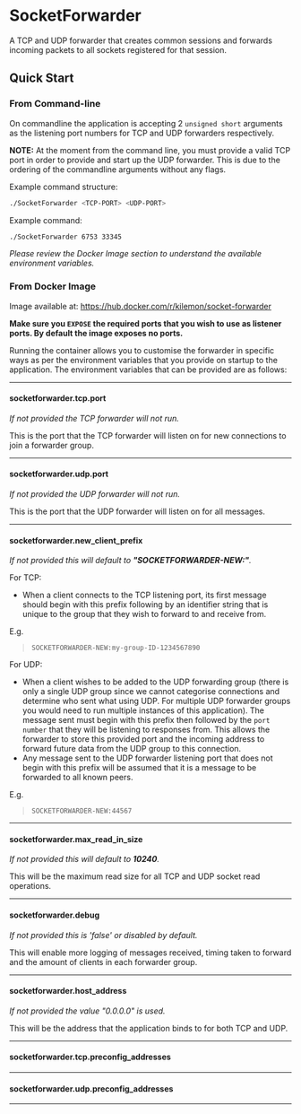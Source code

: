 # SocketForwarder
A TCP and UDP forwarder that creates common sessions and forwards incoming packets to all sockets registered for that session.

## Quick Start

### From Command-line

On commandline the application is accepting 2 `unsigned short` arguments as the listening port numbers for TCP and UDP forwarders respectively.

**NOTE:** At the moment from the command line, you must provide a valid TCP port in order to provide and start up the UDP forwarder. This is due to the ordering of the commandline arguments without any flags.

Example command structure:
``` bash
./SocketForwarder <TCP-PORT> <UDP-PORT>
```

Example command:
``` bash
./SocketForwarder 6753 33345
```

*Please review the Docker Image section to understand the available environment variables.*

### From Docker Image

Image available at: https://hub.docker.com/r/kilemon/socket-forwarder

**Make sure you `EXPOSE` the required ports that you wish to use as listener ports. By default the image exposes no ports.**

Running the container allows you to customise the forwarder in specific ways as per the environment variables that you provide on startup to the application.
The environment variables that can be provided are as follows:

---

#### socketforwarder.tcp.port

*If not provided the TCP forwarder will not run.*

This is the port that the TCP forwarder will listen on for new connections to join a forwarder group.

---

#### socketforwarder.udp.port

*If not provided the UDP forwarder will not run.*

This is the port that the UDP forwarder will listen on for all messages.

---

#### socketforwarder.new_client_prefix

*If not provided this will default to **"SOCKETFORWARDER-NEW:"**.*

For TCP:
- When a client connects to the TCP listening port, its first message should begin with this prefix following by an identifier string that is unique to the group that they wish to forward to and receive from.

E.g.
> `SOCKETFORWARDER-NEW:my-group-ID-1234567890`

For UDP:
- When a client wishes to be added to the UDP forwarding group (there is only a single UDP group since we cannot categorise connections and determine who sent what using UDP. For multiple UDP forwarder groups you would need to run multiple instances of this application). The message sent must begin with this prefix then followed by the `port number` that they will be listening to responses from. This allows the forwarder to store this provided port and the incoming address to forward future data from the UDP group to this connection.
- Any message sent to the UDP forwarder listening port that does not begin with this prefix will be assumed that it is a message to be forwarded to all known peers.

E.g.
> `SOCKETFORWARDER-NEW:44567`

---

#### socketforwarder.max_read_in_size

*If not provided this will default to **10240**.*

This will be the maximum read size for all TCP and UDP socket read operations.

---

#### socketforwarder.debug

*If not provided this is 'false' or disabled by default.*

This will enable more logging of messages received, timing taken to forward and the amount of clients in each forwarder group.

---

#### socketforwarder.host_address

*If not provided the value "0.0.0.0" is used.*

This will be the address that the application binds to for both TCP and UDP.

---

#### socketforwarder.tcp.preconfig_addresses


---

#### socketforwarder.udp.preconfig_addresses


---
